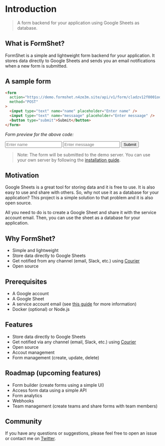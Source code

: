 # Introduction

> A form backend for your application using Google Sheets as database.

## What is FormShet?

FormShet is a simple and lightweight form backend for your application. It stores data directly to Google Sheets and sends you an email notifications when a new form is submitted.

## A sample form


```html
<form
  action="https://demo.formshet.n4ze3m.site/api/v1/form/cladzv12f0001od70x35jef8y/submit"
  method="POST"
>
  <input type="text" name="name" placeholder="Enter name" />
  <input type="text" name="messaage" placeholder="Enter messaage" />
  <button type="submit">Submit</button>
</form>
```

*_Form preview for the above code:_*

<form
  action="https://demo.formshet.n4ze3m.site/api/v1/form/cladzv12f0001od70x35jef8y/submit"
  method="POST"
>
  <input type="text" name="name" placeholder="Enter name" />
  <input type="text" name="messaage" placeholder="Enter messaage" />
  <button type="submit">Submit</button>
</form>

> Note: The form will be submitted to the demo server. You can use your own server by following the [installation guide](#installation).

## Motivation

Google Sheets is a great tool for storing data and it is free to use. It is also easy to use and share with others. So, why not use it as a database for your application? This project is a simple solution to that problem and it is also open source. 

All you need to do is to create a Google Sheet and share it with the service account email. Then, you can use the sheet as a database for your application.


## Why FormShet?

- Simple and lightweight
- Store data directly to Google Sheets
- Get notified from any channel (email, Slack, etc.) using [Courier](https://courier.com)
- Open source

## Prerequisites

- A Google account
- A Google Sheet
- A service account email (see [this guide](https://support.google.com/a/answer/7378726?hl=en) for more information)
- Docker (optional) or Node.js


## Features

-  Store data directly to Google Sheets
-  Get notified via any channel (email, Slack, etc.) using [Courier](https://courier.com)
-  Open source
-  Accout management
-  Form management (create, update, delete)

## Roadmap (upcoming features)

-  Form builder (create forms using a simple UI)
-  Access form data using a simple API
-  Form analytics
-  Webhooks
-  Team management (create teams and share forms with team members)

## Community

If you have any questions or suggestions, please feel free to open an issue or contact me on [Twitter](https://twitter.com/n4ze3m).
